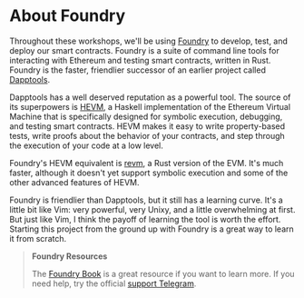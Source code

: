 # About Foundry
Throughout these workshops, we'll be using [Foundry](https://github.com/gakonst/foundry) to develop, test, and deploy our smart contracts. Foundry is a suite of command line tools for interacting with Ethereum and testing smart contracts, written in Rust. Foundry is the faster, friendlier successor of an earlier project called [Dapptools](http://dapp.tools/). 

Dapptools has a well deserved reputation as a powerful tool. The source of its superpowers is [HEVM](https://github.com/dapphub/dapptools/tree/master/src/hevm), a Haskell implementation of the Ethereum Virtual Machine that is specifically designed for symbolic execution, debugging, and testing smart contracts. HEVM makes it easy to write property-based tests, write proofs about the behavior of your contracts, and step through the execution of your code at a low level.

Foundry's HEVM equivalent is [revm](https://github.com/bluealloy/revm), a Rust version of the EVM. It's much faster, although it doesn't yet support symbolic execution and some of the other advanced features of HEVM. 

Foundry is friendlier than Dapptools, but it still has a learning curve. It's a little bit like Vim: very powerful, very Unixy, and a little overwhelming at first. But just like Vim, I think the payoff of learning the tool is worth the effort. Starting this project from the ground up with Foundry is a great way to learn it from scratch.

> **Foundry Resources**
>
> The [Foundry Book](https://book.getfoundry.sh/) is a great resource if you want to learn more. If you need help, try the official [support Telegram](https://t.me/+pqodMdZCoQQyZGI6).
